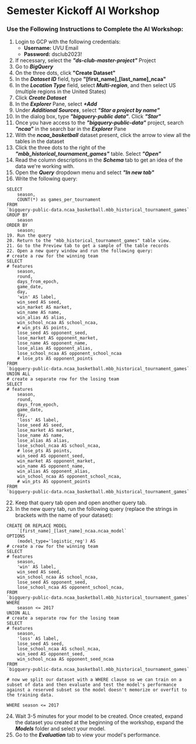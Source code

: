 # Semester Kickoff AI Workshop

### Use the Following Instructions to Complete the AI Workshop:
1. Login to GCP with the following credentials:
   - **Username:** UVU Email
   - **Password:** dsclub2023!
3. If necessary, select the ***"ds-club-master-project"*** Project
4. Go to ***BigQuery***
5. On the three dots, click **"Create Dataset"**
6. In the ***Dataset ID*** field, type **"[first_name]_[last_name]_ncaa"**
7. In the ***Location Type*** field, select ***Multi-region***, and then select US (multiple regions in the United States)
8. Click ***Create Dataset***
9. In the ***Explorer*** Pane, select ***+Add***
10. Under ***Additional Sources***, select ***"Star a project by name"***
11. In the dialog box, type ***"bigquery-public data"***. Click ***"Star"***
12. Once you have access to the ***"bigquery-public-data"*** project, search ***"ncaa"*** in the search bar in the ***Explorer*** Pane
13. With the ***ncaa_basketball*** dataset present, click the arrow to view all the tables in the dataset
14. Click the three dots to the right of the ***"mbb_historical_tournament_games"*** table. Select ***"Open"***
15. Read the column descriptions in the ***Schema*** tab to get an idea of the data we're working with.
16. Open the ***Query*** dropdown menu and select ***"In new tab"***
17. Write the following query:
```
SELECT
    season,
    COUNT(*) as games_per_tournament
FROM
`bigquery-public-data.ncaa_basketball.mbb_historical_tournament_games`
GROUP BY
    season
ORDER BY
    season;
19. Run the query
20. Return to the "mbb_historical_tournament_games" table view.
21. Go to the Preview tab to get a sample of the table records
22. Open a new query window and run the following query:
# create a row for the winning team
SELECT
# features
    season,
    round,
    days_from_epoch,
    game_date,
    day,
    'win' AS label,
    win_seed AS seed,
    win_market AS market,
    win_name AS name,
    win_alias AS alias,
    win_school_ncaa AS school_ncaa,
    # win_pts AS points,
    lose_seed AS opponent_seed,
    lose_market AS opponent_market,
    lose_name AS opponent_name,
    lose_alias AS opponent_alias,
    lose_school_ncaa AS opponent_school_ncaa
    # lose_pts AS opponent_points
FROM
`bigquery-public-data.ncaa_basketball.mbb_historical_tournament_games`
UNION ALL
# create a separate row for the losing team
SELECT
# features
    season,
    round,
    days_from_epoch,
    game_date,
    day,
    'loss' AS label,
    lose_seed AS seed,
    lose_market AS market,
    lose_name AS name,
    lose_alias AS alias,
    lose_school_ncaa AS school_ncaa,
    # lose_pts AS points,
    win_seed AS opponent_seed,
    win_market AS opponent_market,
    win_name AS opponent_name,
    win_alias AS opponent_alias,
    win_school_ncaa AS opponent_school_ncaa,
    # win_pts AS opponent_points
FROM
`bigquery-public-data.ncaa_basketball.mbb_historical_tournament_games`
```
22. Keep that query tab open and open another query tab.
23. In the new query tab, run the following query (replace the strings in brackets with the name of your dataset):
```
CREATE OR REPLACE MODEL
    `[first_name]_[last_name]_ncaa.ncaa_model`
OPTIONS
    (model_type='logistic_reg') AS
# create a row for the winning team
SELECT
# features
    season,
    'win' AS label,
    win_seed AS seed,
    win_school_ncaa AS school_ncaa,
    lose_seed AS opponent_seed,
    lose_school_ncaa AS opponent_school_ncaa,
FROM
`bigquery-public-data.ncaa_basketball.mbb_historical_tournament_games`
WHERE
    season <= 2017
UNION ALL
# create a separate row for the losing team
SELECT
# features
    season,
    'loss' AS label,
    lose_seed AS seed,
    lose_school_ncaa AS school_ncaa,
    win_seed AS opponent_seed,
    win_school_ncaa AS opponent_seed_ncaa
FROM
`bigquery-public-data.ncaa_basketball.mbb_historical_tournament_games`

# now we split our dataset with a WHERE clause so we can train on a subset of data and then evaluate and test the model's performance against a reserved subset so the model doesn't memorize or overfit to the training data.

WHERE season <= 2017
```
24. Wait 3-5 minutes for your model to be created. Once created, expand the dataset you created at the beginning of the workshop, expand the ***Models*** folder and select your model.
25. Go to the ***Evaluation*** tab to view your model's performance.
